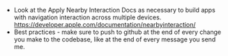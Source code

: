 - Look at the Apply Nearby Interaction Docs as necessary to build apps with navigation interaction across multiple devices. https://developer.apple.com/documentation/nearbyinteraction/
- Best practices - make sure to push to github at the end of every change you make to the codebase, like at the end of every message you send me.